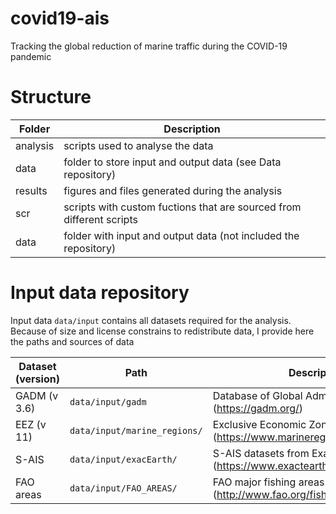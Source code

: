 # covid19-ais
Tracking the global reduction of marine traffic during the COVID-19 pandemic



# Structure


Folder          |  Description    
--------------- | -------------------
analysis        | scripts used to analyse the data
data            | folder to store input and output data (see Data repository)
results         | figures and files generated during the analysis
scr             | scripts with custom fuctions that are sourced from different scripts
data            | folder with input and output data (not included the repository)




# Input data repository

Input data `data/input` contains all datasets required for the analysis. Because of size and license constrains to redistribute data, I provide here the paths and sources of data

Dataset (version) |  Path                         | Description    
----------------- | ----------------------------- | --------------------- 
GADM (v 3.6)      | `data/input/gadm`             | Database of Global Administrative Areas (https://gadm.org/)
EEZ (v 11)        | `data/input/marine_regions/`  | Exclusive Economic Zones (https://www.marineregions.org/)
S-AIS             | `data/input/exacEarth/`       | S-AIS datasets from ExactEarth (https://www.exactearth.com/)
FAO areas         | `data/input/FAO_AREAS/`       | FAO major fishing areas (http://www.fao.org/fishery/area/search/en)

